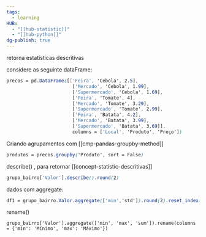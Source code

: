 ```yaml
---
tags:
  - learning
HUB:
  - "[[hub-statistic]]"
  - "[[hub-python]]"
dg-publish: true
---
```


retorna estatísticas descritivas

considere as seguinte dataFrame:
```css
precos = pd.DataFrame([['Feira', 'Cebola', 2.5], 
                        ['Mercado', 'Cebola', 1.99], 
                        ['Supermercado', 'Cebola', 1.69], 
                        ['Feira', 'Tomate', 4], 
                        ['Mercado', 'Tomate', 3.29], 
                        ['Supermercado', 'Tomate', 2.99], 
                        ['Feira', 'Batata', 4.2], 
                        ['Mercado', 'Batata', 3.99], 
                        ['Supermercado', 'Batata', 3.69]], 
                        columns = ['Local', 'Produto', 'Preço'])
```

Criando agrupamentos com [[cmp-pandas-groupby-method]]
```css
produtos = precos.groupby('Produto', sort = False)
```

describe() , para retornar [[concept-statistic-descritivas]]
```css
grupo_bairro['Valor'].describe().round(2)
```

dados com aggregate:
```css
df1 = grupo_bairro.Valor.aggregate(['min','std']).round(2).reset_index()
```

rename()
```
grupo_bairro['Valor'].aggregate(['min', 'max', 'sum']).rename(columns = {'min': 'Mínimo', 'max': 'Máximo'})
```